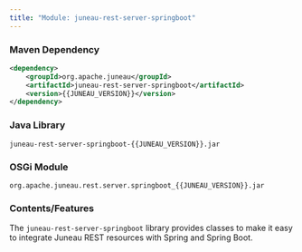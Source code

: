 ```yaml
---
title: "Module: juneau-rest-server-springboot"
---
```


### Maven Dependency

```xml
<dependency>
    <groupId>org.apache.juneau</groupId>
    <artifactId>juneau-rest-server-springboot</artifactId>
    <version>{{JUNEAU_VERSION}}</version>
</dependency>
```

### Java Library

```text
juneau-rest-server-springboot-{{JUNEAU_VERSION}}.jar
```

### OSGi Module

```text
org.apache.juneau.rest.server.springboot_{{JUNEAU_VERSION}}.jar
```

### Contents/Features

The `juneau-rest-server-springboot` library provides classes to make it easy to integrate
Juneau REST resources with Spring and Spring Boot.
